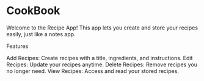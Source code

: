 # CookBook
Welcome to the Recipe App! This app lets you create and store your recipes easily, just like a notes app.

Features

Add Recipes: Create recipes with a title, ingredients, and instructions.
Edit Recipes: Update your recipes anytime.
Delete Recipes: Remove recipes you no longer need.
View Recipes: Access and read your stored recipes.
